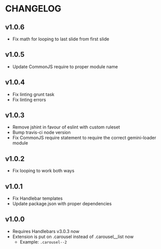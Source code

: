 # CHANGELOG

## v1.0.6

  - Fix math for looping to last slide from first slide

## v1.0.5

  - Update CommonJS require to proper module name

## v1.0.4

  - Fix linting grunt task
  - Fix linting errors

## v1.0.3

  - Remove jshint in favour of eslint with custom ruleset
  - Bump travis-ci node version
  - Fix CommonJS require statement to require the correct gemini-loader module

## v1.0.2

  - Fix looping to work both ways

## v1.0.1

  - Fix Handlebar templates
  - Update package.json with proper dependencies

## v1.0.0

  - Requires Handlebars v3.0.3 now
  - Extension is put on .carousel instead of .carousel__list now
    - Example: ``.carousel--2``
